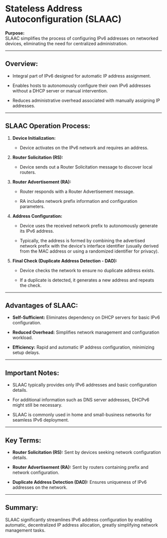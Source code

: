 # Stateless Address Autoconfiguration (SLAAC)

**Purpose:**  
SLAAC simplifies the process of configuring IPv6 addresses on networked devices, eliminating the need for centralized administration.

---

## Overview:

- Integral part of IPv6 designed for automatic IP address assignment.
    
- Enables hosts to autonomously configure their own IPv6 addresses without a DHCP server or manual intervention.
    
- Reduces administrative overhead associated with manually assigning IP addresses.
    

---

## SLAAC Operation Process:

1. **Device Initialization:**
    
    - Device activates on the IPv6 network and requires an address.
        
2. **Router Solicitation (RS):**
    
    - Device sends out a Router Solicitation message to discover local routers.
        
3. **Router Advertisement (RA):**
    
    - Router responds with a Router Advertisement message.
        
    - RA includes network prefix information and configuration parameters.
        
4. **Address Configuration:**
    
    - Device uses the received network prefix to autonomously generate its IPv6 address.
        
    - Typically, the address is formed by combining the advertised network prefix with the device's interface identifier (usually derived from the MAC address or using a randomized identifier for privacy).
        
5. **Final Check (Duplicate Address Detection - DAD):**
    
    - Device checks the network to ensure no duplicate address exists.
        
    - If a duplicate is detected, it generates a new address and repeats the check.
        

---

## Advantages of SLAAC:

- **Self-Sufficient:** Eliminates dependency on DHCP servers for basic IPv6 configuration.
    
- **Reduced Overhead:** Simplifies network management and configuration workload.
    
- **Efficiency:** Rapid and automatic IP address configuration, minimizing setup delays.
    

---

## Important Notes:

- SLAAC typically provides only IPv6 addresses and basic configuration details.
    
- For additional information such as DNS server addresses, DHCPv6 might still be necessary.
    
- SLAAC is commonly used in home and small-business networks for seamless IPv6 deployment.
    

---

## Key Terms:

- **Router Solicitation (RS):** Sent by devices seeking network configuration details.
    
- **Router Advertisement (RA):** Sent by routers containing prefix and network configuration.
    
- **Duplicate Address Detection (DAD):** Ensures uniqueness of IPv6 addresses on the network.
    

---

## Summary:

SLAAC significantly streamlines IPv6 address configuration by enabling automatic, decentralized IP address allocation, greatly simplifying network management tasks.